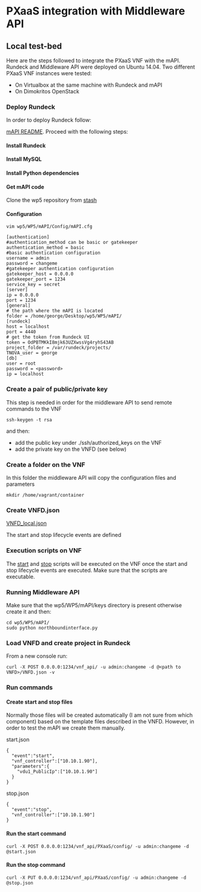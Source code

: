# PXaaS integration with Middleware API
## Local test-bed
Here are the steps followed to integrate the PXaaS VNF with the mAPI. Rundeck and Middleware API were deployed on Ubuntu 14.04. Two different PXaaS VNF instances were tested:

- On Virtualbox at the same machine with Rundeck and mAPI
- On Dimokritos OpenStack

### Deploy Rundeck
In order to deploy Rundeck follow:

[mAPI README](http://stash.i2cat.net/projects/TNOV/repos/wp5/browse/WP5/mAPI). Proceed with the following steps:
#### Install Rundeck
#### Install MySQL
#### Install Python dependencies
#### Get mAPI code
Clone the wp5 repository from [stash](http://stash.i2cat.net/projects/TNOV/repos/wp5/browse)
#### Configuration

```
vim wp5/WP5/mAPI/Config/mAPI.cfg
```

```
[authentication]
#authentication_method can be basic or gatekeeper
authentication_method = basic
#basic authentication configuration
username = admin
password = changeme
#gatekeeper authentication configuration
gatekeeper_host = 0.0.0.0
gatekeeper_port = 1234
service_key = secret
[server]
ip = 0.0.0.0
port = 1234
[general]
# the path where the mAPI is located
folder = /home/george/Desktop/wp5/WP5/mAPI/
[rundeck]
host = localhost
port = 4440
# get the token from Rundeck UI
token = OdPBTMKkI8mjk63UZXwssVg4ryhS43AB
project_folder = /var/rundeck/projects/
TNOVA_user = george
[db]
user = root
password = <password>
ip = localhost
```

### Create a pair of public/private key
This step is needed in order for the middleware API to send remote commands to the VNF

```
ssh-keygen -t rsa
```

and then:

- add the public key under ./ssh/authorized_keys on the VNF
- add the private key on the VNFD (see below)

### Create a folder on the VNF
In this folder the middleware API will copy the configuration files and parameters 

```
mkdir /home/vagrant/container
```

### Create VNFD.json
[VNFD_local.json](VNFD_local.json)

The start and stop lifecycle events are defined
### Execution scripts on VNF
The [start](VNF_scripts/start) and [stop](VNF_scripts/stop) scripts will be executed on the VNF once the start and stop lifecycle events are executed. Make sure that the scripts are executable.


### Running Middleware API
Make sure that the wp5/WP5/mAPI/keys directory is present otherwise create it and then:

```
cd wp5/WP5/mAPI/
sudo python northboundinterface.py
```

### Load VNFD and create project in Rundeck
From a new console run:

```
curl -X POST 0.0.0.0:1234/vnf_api/ -u admin:changeme -d @<path to VNFD>/VNFD.json -v
```

### Run commands
#### Create start and stop files
Normally those files will be created automatically (I am not sure from which component) based on the template files described in the VNFD. However, in order to test the mAPI we create them manually.

start.json

```
{
  "event":"start",
  "vnf_controller":["10.10.1.90"],
  "parameters":{
    "vdu1_PublicIp":["10.10.1.90"]
  }
}
```

stop.json

```
{
  "event":"stop",
  "vnf_controller":["10.10.1.90"]
}
```

#### Run the start command

```
curl -X POST 0.0.0.0:1234/vnf_api/PXaaS/config/ -u admin:changeme -d @start.json
```

#### Run the stop command

```
curl -X PUT 0.0.0.0:1234/vnf_api/PXaaS/config/ -u admin:changeme -d @stop.json
```